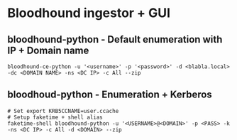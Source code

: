 # Bloodhound ingestor + GUI

## bloodhound-python - Default enumeration with IP + Domain name
```
bloodhound-ce-python -u '<username>' -p '<password>' -d <blabla.local> -dc <DOMAIN NAME> -ns <DC IP> -c All --zip
```
## bloodhoud-python - Enumeration + Kerberos
```
# Set export KRB5CCNAME=user.ccache
# Setup faketime + shell alias
faketime-shell bloodhound-python -u '<USERNAME>@<DOMAIN>' -p <PASS> -k -ns <DC IP> -c All -d <DOMAIN> --zip
```
